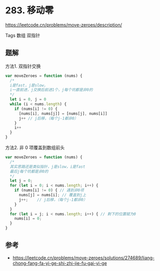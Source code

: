 # 283. 移动零

https://leetcode.cn/problems/move-zeroes/description/

Tags
数组
双指针


## 题解

方法1. 双指针交换

```js
var moveZeroes = function (nums) {
  /*
  i是fast，j是slow，
  i一直前进，j交换后前进1个，j每个坑都是非0的
  */ 
  let i = 0, j = 0 
  while (i < nums.length) {
    if (nums[i] != 0) {
      [nums[i], nums[j]] = [nums[j], nums[i]]
      j++ // j后移，（每个j-1都非0）
    }
    i++
  }
}
```

方法2. 非 0 项覆盖到数组前头

```js
var moveZeroes = function (nums) {
  /*
  其实思路还是类似指针，j是slow，i是fast
  最后j每个坑都是非0的
  */
  let j = 0;
  for (let i = 0; i < nums.length; i++) {
    if (nums[i] != 0) { // 遇到非0项
      nums[j] = nums[i]; // 覆盖到j上
      j++;    // j后移，（每个j-1都非0）
    }
  }
  for (let i = j; i < nums.length; i++) { // 剩下的位置赋为0
    nums[i] = 0;
  }
}
```


## 参考

- https://leetcode.cn/problems/move-zeroes/solutions/274689/liang-chong-fang-fa-yi-ge-shi-zhi-jie-fu-gai-yi-ge